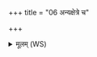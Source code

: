 +++
title = "06 अन्यक्षेत्रे च"

+++
<details><summary>मूलम् (WS)</summary>

अन्यक्षेत्रे च रमति सहस्राक्षो ऽमर्त्यः।  
अभूदु प्रार्थस्तक्मा स उ नो मृडयिष्यति ॥ ७ ॥
</details>